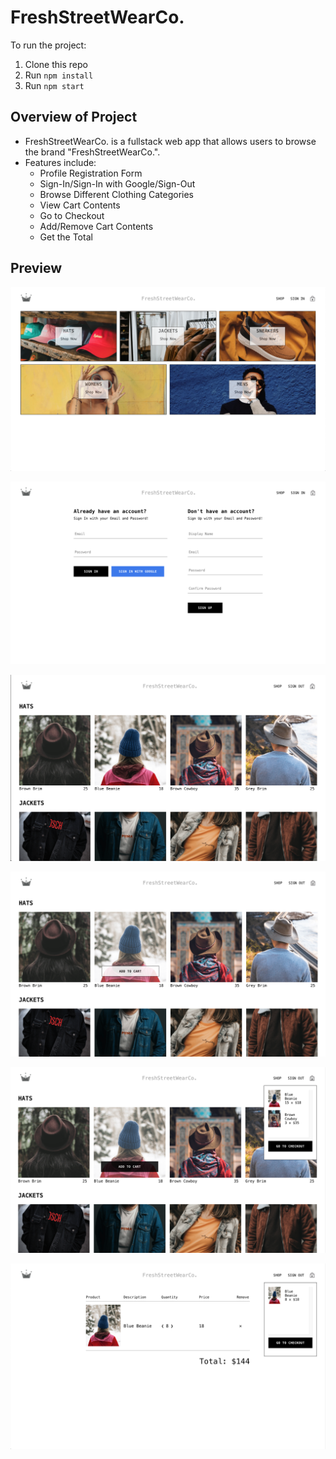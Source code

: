 # FreshStreetWearCo.

To run the project:

1. Clone this repo
2. Run `npm install`
3. Run `npm start`


## Overview of Project
- FreshStreetWearCo. is a fullstack web app that allows users to browse the brand "FreshStreetWearCo.".
- Features include:
  - Profile Registration Form
  - Sign-In/Sign-In with Google/Sign-Out
  - Browse Different Clothing Categories
  - View Cart Contents
  - Go to Checkout
  - Add/Remove Cart Contents
  - Get the Total
 
## Preview

![image](https://github.com/njayem/FreshStreetWearCo./blob/main/Preview/Home.png)

![image](https://github.com/njayem/FreshStreetWearCo./blob/main/Preview/SignUp-SignIn.png)

![image](https://github.com/njayem/FreshStreetWearCo./blob/main/Preview/Shop-Page.png)

![image](https://github.com/njayem/FreshStreetWearCo./blob/main/Preview/Hats-Page.png)

![image](https://github.com/njayem/FreshStreetWearCo./blob/main/Preview/Cart.png)

![image](https://github.com/njayem/FreshStreetWearCo./blob/main/Preview/Checkout.png)


